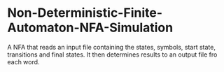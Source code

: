 # Non-Deterministic-Finite-Automaton-NFA-Simulation
A NFA that reads an input file containing the states, symbols, start state, transitions and final states.
It then determines results to an output file fro each word.
